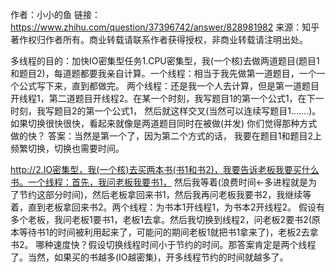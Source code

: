 作者：小小的鱼
链接：https://www.zhihu.com/question/37396742/answer/828981982
来源：知乎
著作权归作者所有。商业转载请联系作者获得授权，非商业转载请注明出处。

多线程的目的：加快IO密集型任务1.CPU密集型，我(一个核)去做两道题目(题目1和题目2)，每道题都要我亲自计算。一个线程：相当于我先做第一道题目，一个一个公式写下来，直到都做完。
两个线程：还是我一个人去计算，但是第一道题目开线程1，第二道题目开线程2。在某一个时刻，我写题目1的第一个公式1，在下一时刻，我写题目2的第一个公式1，
然后就这样交叉(当然可以连续写题目1…….)。如果切换很快很快，看起来就像是两道题目同时在被做(并发) 你们觉得那种方式做的快？ 
答案：当然是第一个了，因为第二个方式的话，
我要在题目1和题目2上频繁切换，切换也需要时间。

http://2.IO密集型，我(一个核)去买两本书(书1和书2)，我要告诉老板我要买什么书。一个线程：首先，我问老板我要书1，
然后我等着(浪费时间←多进程就是为了节约这部分时间)，然后老板拿回来书1，然后我再问老板我要书2，我继续等着，直到老板拿回来书2。两个线程：为书本1开线程1，为书本2开线程2。
假设有多个老板，我问老板1要书1，老板1去拿。然后我切换到线程2，问老板2要书2(原本等待书1的时间被利用起来了，可能问的期间老板1就把书1拿来了)，老板2去拿书2。 
哪种速度快？假设切换线程时间小于节约的时间。那答案肯定是两个线程了。当然，如果买的书越多(IO越密集)，开多线程节约的时间就越多了。
